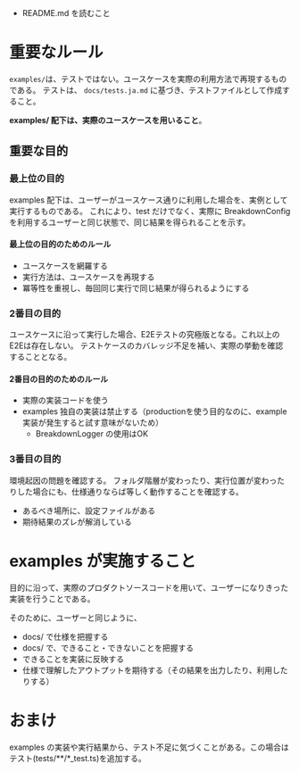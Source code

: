 - README.md を読むこと

# 重要なルール
`examples/`は、テストではない。ユースケースを実際の利用方法で再現するものである。
テストは、 `docs/tests.ja.md` に基づき、テストファイルとして作成すること。

**examples/ 配下は、実際のユースケースを用いること**。

## 重要な目的

### 最上位の目的

examples 配下は、ユーザーがユースケース通りに利用した場合を、実例として実行するものである。
これにより、test だけでなく、実際に BreakdownConfig を利用するユーザーと同じ状態で、同じ結果を得られることを示す。

#### 最上位の目的のためのルール

- ユースケースを網羅する
- 実行方法は、ユースケースを再現する
- 冪等性を重視し、毎回同じ実行で同じ結果が得られるようにする

### 2番目の目的

ユースケースに沿って実行した場合、E2Eテストの究極版となる。これ以上のE2Eは存在しない。
テストケースのカバレッジ不足を補い、実際の挙動を確認することとなる。

#### 2番目の目的のためのルール

- 実際の実装コードを使う
- examples 独自の実装は禁止する（productionを使う目的なのに、example実装が発生すると試す意味がないため）
  - BreakdownLogger の使用はOK

### 3番目の目的

環境起因の問題を確認する。
フォルダ階層が変わったり、実行位置が変わったりした場合にも、仕様通りならば等しく動作することを確認する。

- あるべき場所に、設定ファイルがある
- 期待結果のズレが解消している

# examples が実施すること

目的に沿って、実際のプロダクトソースコードを用いて、ユーザーになりきった実装を行うことである。

そのために、ユーザーと同じように、
- docs/ で仕様を把握する
- docs/ で、できること・できないことを把握する
- できることを実装に反映する
- 仕様で理解したアウトプットを期待する（その結果を出力したり、利用したりする）

# おまけ

examples の実装や実行結果から、テスト不足に気づくことがある。この場合はテスト(tests/**/*_test.ts)を追加する。

